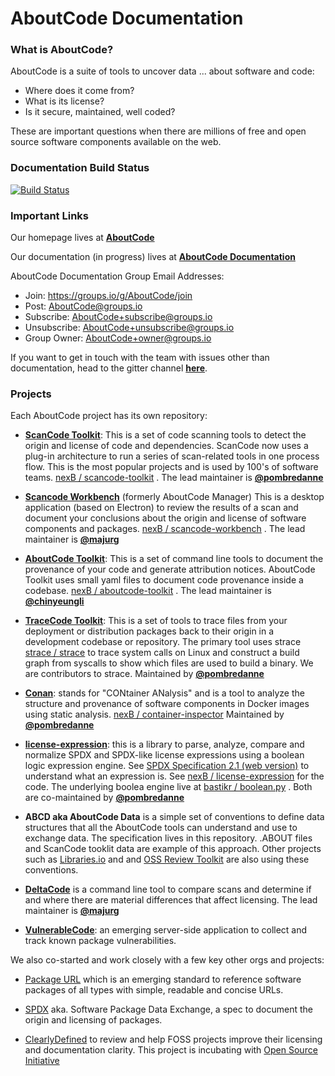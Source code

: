 # AboutCode Documentation

### What is AboutCode?

AboutCode is a suite of tools to uncover data ... about software and code:

 - Where does it come from?
 - What is its license?
 - Is it secure, maintained, well coded?

These are important questions when there are millions of free and open source software components available on the web.

### Documentation Build Status

[![Build Status](https://travis-ci.org/nexB/aboutcode.svg?branch=master)](https://travis-ci.org/nexB/aboutcode)

### Important Links 

Our homepage lives at [**AboutCode**](http://aboutcode.org)

Our documentation (in progress) lives at [**AboutCode Documentation**](https://aboutcode.readthedocs.io/en/latest/)

AboutCode Documentation Group Email Addresses:

- Join: https://groups.io/g/AboutCode/join
- Post: AboutCode@groups.io
- Subscribe: AboutCode+subscribe@groups.io
- Unsubscribe: AboutCode+unsubscribe@groups.io
- Group Owner: AboutCode+owner@groups.io

If you want to get in touch with the team with issues other than documentation, head to the gitter channel [**here**](https://gitter.im/aboutcode-org/discuss).

### Projects

Each AboutCode project has its own repository:

- **[ScanCode Toolkit](https://github.com/nexB/scancode-toolkit)**: This is a set of code scanning tools to detect the origin and license of code and dependencies. ScanCode now uses a plug-in architecture to run a series of scan-related tools in one process flow. This is the most popular projects and is used by 100's of software teams. [nexB
/
scancode-toolkit](https://github.com/nexB/scancode-toolkit) . The lead maintainer is [**@pombredanne**](https://github.com/pombredanne)

- **[Scancode Workbench](https://github.com/nexB/scancode-workbench)** 
(formerly AboutCode Manager) This is a desktop application (based on Electron) to review the results of a scan and document your conclusions about the origin and license of software components and packages. [nexB
/
scancode-workbench](https://github.com/nexB/aboutcode-manager) . The lead maintainer is [**@majurg**](https://github.com/majurg)

- **[AboutCode Toolkit](https://github.com/nexB/aboutcode-toolkit)**: This is a set of command line tools to document the provenance of your code and generate attribution notices.  AboutCode Toolkit uses small yaml files to document code provenance inside a codebase. [nexB
/
aboutcode-toolkit](https://github.com/nexB/aboutcode-toolkit) . The lead maintainer is [**@chinyeungli**](https://github.com/chinyeungli)

- **[TraceCode Toolkit](https://github.com/nexB/tracecode-toolkit)**: This is a set of tools to trace files from your deployment or distribution packages back to their origin in a development codebase or repository.  The primary tool uses strace [strace
/
strace](https://github.com/strace/strace/) to trace system calls on Linux and construct a build graph from syscalls to show which files are used to build a binary. We are contributors to strace. Maintained by [**@pombredanne**](https://github.com/pombredanne)

- **[Conan](https://github.com/nexB/conan)**: stands for "CONtainer ANalysis" and is a tool to analyze the structure and provenance of software components in Docker images using static analysis. [nexB
/
container-inspector](https://github.com/nexB/conan) Maintained by [**@pombredanne**](https://github.com/pombredanne)

- **[license-expression](https://github.com/nexB/license-expression/)**: this is a library to parse, analyze, compare and normalize SPDX and SPDX-like license expressions using a boolean logic expression engine. See [SPDX Specification 2.1 (web version)](https://spdx.org/spdx-specification-21-web-version#h.jxpfx0ykyb60) to understand what an expression is. See [
nexB
/
license-expression](https://github.com/nexB/license-expression) for the code. The underlying boolea engine live at [bastikr
/
boolean.py](https://github.com/bastikr/boolean.py) . Both are co-maintained by [**@pombredanne**](https://github.com/pombredanne)

- **ABCD aka AboutCode Data** is a simple set of conventions to define data structures that all the AboutCode tools can understand and use to exchange data. The specification lives in this repository. .ABOUT files and ScanCode tooklit data are example of this approach. Other projects such as [Libraries.io](https://libraries.io) and and [OSS Review Toolkit](https://github.com/heremaps/oss-review-toolkit) are also using these conventions. 

- **[DeltaCode](https://github.com/nexB/deltacode)** is a command line
tool to compare scans and determine if and where there are material
differences that affect licensing. The lead maintainer is [**@majurg**](https://github.com/majurg)


- **[VulnerableCode](https://github.com/nexB/vulnerablecode)**: an emerging
server-side application to collect and track known package vulnerabilities.


We also co-started and work closely with a few key other orgs and projects:

- [Package URL](https://github.com/package-url)  which is an emerging
standard to reference software packages of all types with simple, readable and
concise URLs.

- [SPDX](http://SPDX.org) aka. Software Package Data Exchange, a spec to
document the origin and licensing of packages.

- [ClearlyDefined](https://ClearlyDefined.io) to review and help FOSS projects
improve their licensing and documentation clarity. This project is incubating
with [Open Source Initiative](https://opensource.org)